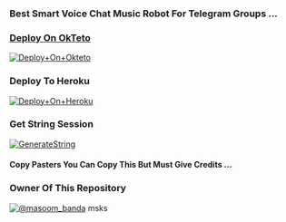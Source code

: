 ### Best Smart Voice Chat Music Robot For Telegram Groups ...


<p align="center"><a href="https://t.me/wifedarloooo

"></a></p>


### Deploy On OkTeto

[![Deploy+On+Okteto](https://img.shields.io/badge/Deploy%20To%20Okteto-informational?style=for-the-badge&logo=Okteto)](https://cloud.okteto.com/deploy?repository=https://github.com/adityabots/tgmusicbot)


### Deploy To Heroku

[![Deploy+On+Heroku](https://www.herokucdn.com/deploy/button.svg)](https://heroku.com/deploy?template=https://github.com/adityabots/tgmusicbot)



### Get String Session

[![GenerateString](https://img.shields.io/badge/repl.it-generateString-yellowgreen)](https://replit.com/@AdityaHalder/StringSession)



#### Copy Pasters You Can Copy This But Must Give Credits ...

### Owner Of This Repository
[![@masoom_banda](https://te.legra.ph/file/8f9d2a593854d0c736201.png)](https://t.me/wifedarloooo)
msks
